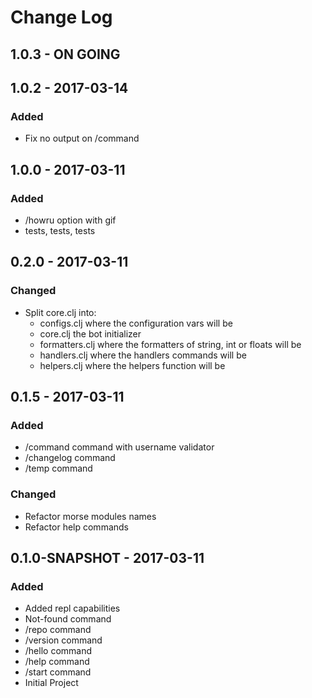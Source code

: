 # Change Log

## 1.0.3 - ON GOING

## 1.0.2 - 2017-03-14
### Added
- Fix no output on /command

## 1.0.0 - 2017-03-11
### Added
- /howru option with gif
- tests, tests, tests

## 0.2.0 - 2017-03-11
### Changed
- Split core.clj into:
	- configs.clj where the configuration vars will be
	- core.clj the bot initializer
	- formatters.clj where the formatters of string, int or floats will be
	- handlers.clj where the handlers commands will be
	- helpers.clj where the helpers function will be


## 0.1.5 - 2017-03-11
### Added
- /command command with username validator
- /changelog command
- /temp command
### Changed
- Refactor morse modules names
- Refactor help commands

## 0.1.0-SNAPSHOT - 2017-03-11
### Added
- Added repl capabilities
- Not-found command
- /repo command
- /version command
- /hello command
- /help command
- /start command
- Initial Project
